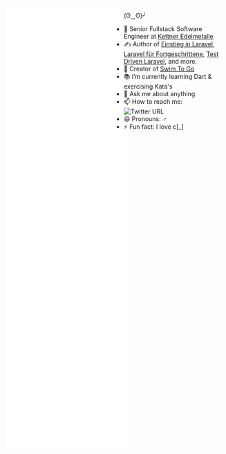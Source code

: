 <img align="left" src="/metrics.svg">

(ʘ‿ʘ)╯

- 🔭 Senior Fullstack Software Engineer at [Kettner Edelmetalle](https://www.kettner-edelmetalle.de/)
- ✍️ Author of [Einstieg in Laravel](https://www.webmasters-fernakademie.de/weiterbildung/php-laravel), [Laravel für Fortgeschrittene](https://www.webmasters-fernakademie.de/weiterbildung/php-laravel), [Test Driven Laravel](https://www.webmasters-fernakademie.de/weiterbildung/php-laravel), and more.
- 🚀 Creator of [Swim To Go](https://swimtogoapp.de/)
- 📚 I’m currently learning Dart & exercising Kata's
- 💬 Ask me about anything
- 📫 How to reach me: <img alt="Twitter URL" src="https://img.shields.io/twitter/url?url=https%3A%2F%2Ftwitter.com%2Fniclaskahlmeier">
- 😄 Pronouns: ♂
- ⚡ Fun fact: I love c[_]
